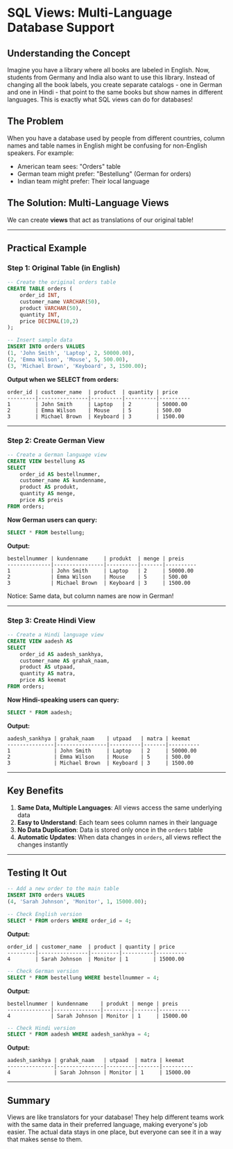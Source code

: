 # SQL Views: Multi-Language Database Support

## Understanding the Concept

Imagine you have a library where all books are labeled in English. Now, students from Germany and India also want to use this library. Instead of changing all the book labels, you create separate catalogs - one in German and one in Hindi - that point to the same books but show names in different languages. This is exactly what SQL views can do for databases!

## The Problem

When you have a database used by people from different countries, column names and table names in English might be confusing for non-English speakers. For example:
- American team sees: "Orders" table
- German team might prefer: "Bestellung" (German for orders)
- Indian team might prefer: Their local language

## The Solution: Multi-Language Views

We can create **views** that act as translations of our original table!

---

## Practical Example

### Step 1: Original Table (in English)

```sql
-- Create the original orders table
CREATE TABLE orders (
    order_id INT,
    customer_name VARCHAR(50),
    product VARCHAR(50),
    quantity INT,
    price DECIMAL(10,2)
);

-- Insert sample data
INSERT INTO orders VALUES
(1, 'John Smith', 'Laptop', 2, 50000.00),
(2, 'Emma Wilson', 'Mouse', 5, 500.00),
(3, 'Michael Brown', 'Keyboard', 3, 1500.00);
```

**Output when we SELECT from orders:**
```
order_id | customer_name  | product  | quantity | price
---------|----------------|----------|----------|----------
1        | John Smith     | Laptop   | 2        | 50000.00
2        | Emma Wilson    | Mouse    | 5        | 500.00
3        | Michael Brown  | Keyboard | 3        | 1500.00
```

---

### Step 2: Create German View

```sql
-- Create a German language view
CREATE VIEW bestellung AS
SELECT 
    order_id AS bestellnummer,
    customer_name AS kundenname,
    product AS produkt,
    quantity AS menge,
    price AS preis
FROM orders;
```

**Now German users can query:**
```sql
SELECT * FROM bestellung;
```

**Output:**
```
bestellnummer | kundenname     | produkt  | menge | preis
--------------|----------------|----------|-------|----------
1             | John Smith     | Laptop   | 2     | 50000.00
2             | Emma Wilson    | Mouse    | 5     | 500.00
3             | Michael Brown  | Keyboard | 3     | 1500.00
```

Notice: Same data, but column names are now in German!

---

### Step 3: Create Hindi View

```sql
-- Create a Hindi language view
CREATE VIEW aadesh AS
SELECT 
    order_id AS aadesh_sankhya,
    customer_name AS grahak_naam,
    product AS utpaad,
    quantity AS matra,
    price AS keemat
FROM orders;
```

**Now Hindi-speaking users can query:**
```sql
SELECT * FROM aadesh;
```

**Output:**
```
aadesh_sankhya | grahak_naam    | utpaad   | matra | keemat
---------------|----------------|----------|-------|----------
1              | John Smith     | Laptop   | 2     | 50000.00
2              | Emma Wilson    | Mouse    | 5     | 500.00
3              | Michael Brown  | Keyboard | 3     | 1500.00
```

---

## Key Benefits

1. **Same Data, Multiple Languages**: All views access the same underlying data
2. **Easy to Understand**: Each team sees column names in their language
3. **No Data Duplication**: Data is stored only once in the `orders` table
4. **Automatic Updates**: When data changes in `orders`, all views reflect the changes instantly

---

## Testing It Out

```sql
-- Add a new order to the main table
INSERT INTO orders VALUES
(4, 'Sarah Johnson', 'Monitor', 1, 15000.00);

-- Check English version
SELECT * FROM orders WHERE order_id = 4;
```
**Output:**
```
order_id | customer_name  | product | quantity | price
---------|----------------|---------|----------|----------
4        | Sarah Johnson  | Monitor | 1        | 15000.00
```

```sql
-- Check German version
SELECT * FROM bestellung WHERE bestellnummer = 4;
```
**Output:**
```
bestellnummer | kundenname    | produkt | menge | preis
--------------|---------------|---------|-------|----------
4             | Sarah Johnson | Monitor | 1     | 15000.00
```

```sql
-- Check Hindi version
SELECT * FROM aadesh WHERE aadesh_sankhya = 4;
```
**Output:**
```
aadesh_sankhya | grahak_naam   | utpaad  | matra | keemat
---------------|---------------|---------|-------|----------
4              | Sarah Johnson | Monitor | 1     | 15000.00
```

---

## Summary

Views are like translators for your database! They help different teams work with the same data in their preferred language, making everyone's job easier. The actual data stays in one place, but everyone can see it in a way that makes sense to them.
